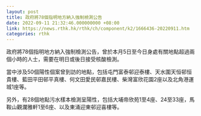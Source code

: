 ```yaml
---
layout: post
title: 政府將78個指明地方納入強制檢測公告
date: 2022-09-11 21:32:46.000000000 +08:00
link: https://news.rthk.hk/rthk/ch/component/k2/1666436-20220911.htm
categories: rthk
---
```


政府將78個指明地方納入強制檢測公告，曾於本月5日至今日身處有關地點超過兩個小時的人士，需要在明日或後日接受核酸檢測。

當中涉及50個陽性個案曾到訪的地點，包括屯門富泰邨迎泰樓、天水圍天恒邨恒貴樓、藍田平田邨平真樓、何文田愛民邨嘉民樓、柴灣富欣花園2座以及北角港運城1座等。

另外，有28個地點污水樣本檢測呈陽性，包括大埔帝欣苑1至4座、24至33座，馬鞍山觀瀾雅軒1至6座、以及東涌迎東邨迎喜樓等。
